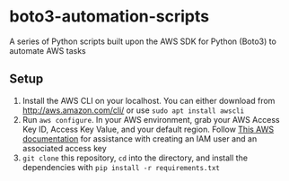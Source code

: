 # boto3-automation-scripts
A series of Python scripts built upon the AWS SDK for Python (Boto3) to automate AWS tasks

## Setup
1. Install the AWS CLI on your localhost. You can either download from http://aws.amazon.com/cli/ or use `sudo apt install awscli`
2. Run `aws configure`. In your AWS environment, grab your AWS Access Key ID, Access Key Value, and your default region.
    Follow [This AWS documentation](https://repost.aws/knowledge-center/create-access-key) for assistance with creating an IAM user and an associated access key
4. `git clone` this repository, `cd` into the directory, and install the dependencies with `pip install -r requirements.txt`
